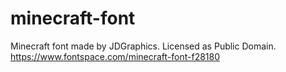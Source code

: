 # minecraft-font
Minecraft font made by JDGraphics. Licensed as Public Domain. https://www.fontspace.com/minecraft-font-f28180
